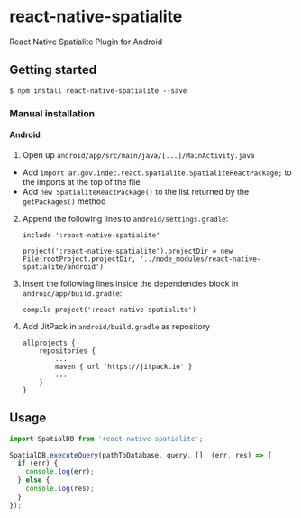 
# react-native-spatialite

React Native Spatialite Plugin for Android

## Getting started

`$ npm install react-native-spatialite --save`

### Manual installation

#### Android

1. Open up `android/app/src/main/java/[...]/MainActivity.java`
  - Add `import ar.gov.indec.react.spatialite.SpatialiteReactPackage;` to the imports at the top of the file
  - Add `new SpatialiteReactPackage()` to the list returned by the `getPackages()` method

2. Append the following lines to `android/settings.gradle`:

  	```
  	include ':react-native-spatialite'

  	project(':react-native-spatialite').projectDir = new File(rootProject.projectDir, '../node_modules/react-native-spatialite/android')
  	```

3. Insert the following lines inside the dependencies block in `android/app/build.gradle`:

  	```
    compile project(':react-native-spatialite')
  	```

4. Add JitPack in `android/build.gradle` as repository
    ```
    allprojects {
        repositories {
            ...
            maven { url 'https://jitpack.io' }
            ...
        }
    }
    ```

## Usage
```javascript
import SpatialDB from 'react-native-spatialite';

SpatialDB.executeQuery(pathToDatabase, query, [], (err, res) => {
  if (err) {
    console.log(err);
  } else {
    console.log(res);
  }
});
```
  
